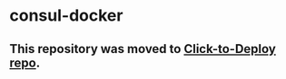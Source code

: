 consul-docker
============

## This repository was moved to [Click-to-Deploy repo](https://github.com/GoogleCloudPlatform/click-to-deploy/tree/master/docker/consul).

